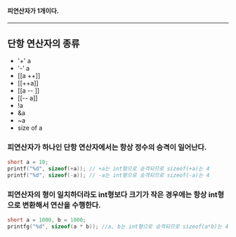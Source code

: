 #### 피연산자가 1개이다. ####
___
## 단항 연산자의 종류 ##

- '+' a
- '-' a
- [[a ++]]
- [[++a]]
- [[a -- ]]
- [[-- a]]
- !a
- &a
- ~a
- size of a

### 피연산자가 하나인 단항 연산자에서는 항상 정수의 승격이 일어난다. ###
```c
short a = 10;
printf("%d", sizeof(+a)); // +a는 int형으로 승격되므로 sizeof(+a)는 4
printf("%d", sizeof(-a)); // -a는 int형으로 승격되므로 sizeof(-a)는 4
```

### 피연산자의 형이 일치하더라도 int형보다 크기가 작은 경우에는 항상 int형으로 변환해서 연산을 수행한다. ###
```c
short a = 1000, b = 1000;
printfg("%d", sizeof(a * b)); //a, b는 int형으로 승격되므로 sizeof(a*b)는 4
```
